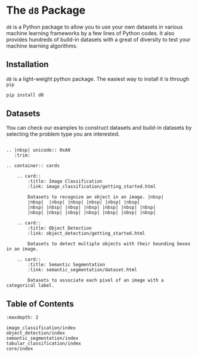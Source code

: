# The `d8` Package

`d8` is a Python package to allow you to use your own datasets in various
machine learning frameworks by a few lines of Python codes. It also provides
hundreds of build-in datasets with a great of diversity to test your machine learning algorithms.

## Installation

`d8` is a light-weight python package. The easiest way to install it is through `pip`


```bash
pip install d8
```


## Datasets

You can check our examples to construct datasets and build-in datasets by selecting
the problem type you are interested.

```eval_rst

.. |nbsp| unicode:: 0xA0
   :trim:

.. container:: cards

    .. card::
        :title: Image Classification
        :link: image_classification/getting_started.html

        Datasets to recognize an object in an image. |nbsp|
        |nbsp|  |nbsp| |nbsp| |nbsp| |nbsp| |nbsp|
        |nbsp| |nbsp| |nbsp| |nbsp| |nbsp| |nbsp| |nbsp|
        |nbsp| |nbsp| |nbsp| |nbsp| |nbsp| |nbsp| |nbsp|

    .. card::
        :title: Object Detection
        :link: object_detection/getting_started.html

        Datasets to detect multiple objects with their bounding boxes in an image.

    .. card::
        :title: Semantic Segmentation
        :link: semantic_segmentation/dataset.html

        Datasets to associate each pixel of an image with a categorical label.

```

## Table of Contents

```toc
:maxdepth: 2

image_classification/index
object_detection/index
semantic_segmentation/index
tabular_classification/index
core/index
```
